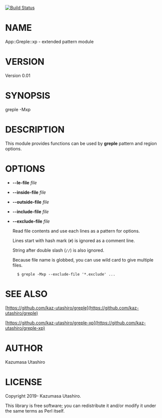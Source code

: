 [![Build Status](https://travis-ci.com/kaz-utashiro/greple-xp.svg?branch=master)](https://travis-ci.com/kaz-utashiro/greple-xp)
# NAME

App::Greple::xp - extended pattern module

# VERSION

Version 0.01

# SYNOPSIS

greple -Mxp

# DESCRIPTION

This module provides functions can be used by **greple** pattern and
region options.

# OPTIONS

- **--le-file** _file_
- **--inside-file** _file_
- **--outside-file** _file_
- **--include-file** _file_
- **--exclude-file** _file_

    Read file contents and use each lines as a pattern for options.

    Lines start with hash mark (`#`) is ignored as a comment line.

    String after double slash (`//`) is also ignored.

    Because file name is globbed, you can use wild card to give multiple
    files.

        $ greple -Mxp --exclude-file '*.exclude' ...

# SEE ALSO

[https://github.com/kaz-utashiro/greple](https://github.com/kaz-utashiro/greple)

[https://github.com/kaz-utashiro/greple-xp](https://github.com/kaz-utashiro/greple-xp)

# AUTHOR

Kazumasa Utashiro

# LICENSE

Copyright 2019- Kazumasa Utashiro.

This library is free software; you can redistribute it and/or modify
it under the same terms as Perl itself.
